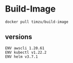 # Build-Image

```bash
docker pull timzu/build-image
```

## versions

```
ENV awscli 1.20.61
ENV kubectl v1.22.2
ENV helm v3.7.1
```
